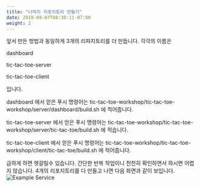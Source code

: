 ```yaml
---
title: "나머지 리포지토리 만들기"
date: 2018-08-07T08:30:11-07:00
weight: 2
---
```


앞서 만든 방법과 동일하게 3개의 리파지토리를 더 만듭니다.
각각의 이름은

dashboard

tic-tac-toe-server

tic-tac-toe-client

입니다.


dashboard 에서 얻은 푸시 명령어는 
tic-tac-toe-workshop/tic-tac-toe-workshop/server/dashboard/build.sh 에 적어줍니다.

tic-tac-toe-server 에서 얻은 푸시 명령어는 
tic-tac-toe-workshop/tic-tac-toe-workshop/server/tic-tac-toe/build.sh 에 적습니다.

tic-tac-toe-client 에서 얻은 푸시 명령어는 
tic-tac-toe-workshop/tic-tac-toe-workshop/client/tic-tac-toe/build.sh 에 적어줍니다.

급하게 하면 헷갈릴수 있습니다. 간단한 반복 작업이니 천천히 확인하면서 하시면 어렵지 않습니다.
4개의 리포지토리를 다 만들고 나면 다음 화면과 같이 보입니다.
![Example Service](/images/tic-tac-toe/ecr-4.png)